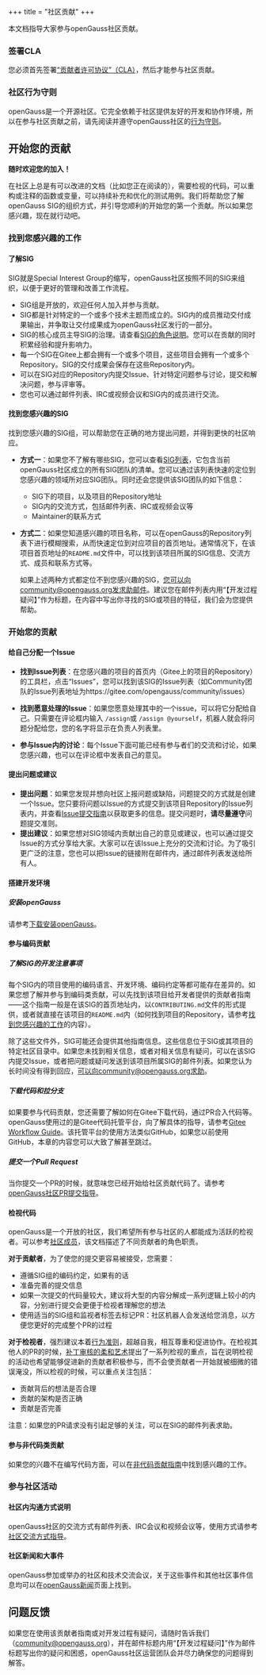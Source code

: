 +++
title = "社区贡献"
+++

本文档指导大家参与openGauss社区贡献。

### 签署CLA

您必须首先签署[“贡献者许可协议”（CLA）](https://opengauss.org/zh/cla.html)，然后才能参与社区贡献。



### 社区行为守则

openGauss是一个开源社区。它完全依赖于社区提供友好的开发和协作环境，所以在参与社区贡献之前，请先阅读并遵守openGauss社区的[行为守则](https://gitee.com/opengauss/community/blob/master/code-of-conduct.md)。



## 开始您的贡献

**随时欢迎您的加入！**

在社区上总是有可以改进的文档（比如您正在阅读的），需要检视的代码，可以重构或注释的函数或变量，可以持续补充和优化的测试用例。我们将帮助您了解openGauss SIG的组织方式，并引导您顺利的开始您的第一个贡献。所以如果您感兴趣，现在就行动吧。



### 找到您感兴趣的工作

#### 了解SIG

SIG就是Special Interest Group的缩写，openGauss社区按照不同的SIG来组织，以便于更好的管理和改善工作流程。

- SIG组是开放的，欢迎任何人加入并参与贡献。
- SIG都是针对特定的一个或多个技术主题而成立的。SIG内的成员推动交付成果输出，并争取让交付成果成为openGauss社区发行的一部分。
- SIG的核心成员主导SIG的治理。请查看[SIG的角色说明]()。您可以在贡献的同时积累经验和提升影响力。
- 每一个SIG在Gitee上都会拥有一个或多个项目，这些项目会拥有一个或多个Repository。SIG的交付成果会保存在这些Repository内。
- 可以在SIG对应的Repository内提交Issue、针对特定问题参与讨论，提交和解决问题，参与评审等。
- 您也可以通过邮件列表、IRC或视频会议和SIG内的成员进行交流。



#### 找到您感兴趣的SIG

找到您感兴趣的SIG组，可以帮助您在正确的地方提出问题，并得到更快的社区响应。

- **方式一**：如果您不了解有哪些SIG，您可以查看[SIG列表]()，它包含当前openGauss社区成立的所有SIG团队的清单。您可以通过该列表快速的定位到您感兴趣的领域所对应SIG团队。同时还会您提供该SIG团队的如下信息：
  
  - SIG下的项目，以及项目的Repository地址
  - SIG内的交流方式，包括邮件列表、IRC或视频会议等
  - Maintainer的联系方式
  
- **方式二**：如果您知道感兴趣的项目名称，可以在openGauss的Repository列表下进行模糊搜索，从而快速定位到对应项目的首页地址。通常情况下，在该项目首页地址的`README.md`文件中，可以找到该项目所属的SIG信息、交流方式、成员和联系方式等。

  

  如果上述两种方式都定位不到您感兴趣的SIG，您可以向community@opengauss.org发求助邮件。建议您在邮件列表内用“【开发过程疑问】”作为标题，在内容中写出你寻找的SIG或项目的特征，我们会为您提供帮助。



### 开始您的贡献

#### 给自己分配一个Issue

- **找到Issue列表**：在您感兴趣的项目的首页内（Gitee上的项目的Repository）的工具栏，点击“Issues”，您可以找到该SIG的Issue列表（如Community团队的Issue列表地址为https://gitee.com/opengauss/community/issues）

- **找到愿意处理的Issue**：如果您愿意处理其中的一个issue，可以将它分配给自己。只需要在评论框内输入 `/assign`或 `/assign @yourself`，机器人就会将问题分配给您，您的名字将显示在负责人列表里。
- **参与Issue内的讨论**：每个Issue下面可能已经有参与者们的交流和讨论，如果您感兴趣，也可以在评论框中发表自己的意见。



#### 提出问题或建议

- **提出问题**：如果您发现并想向社区上报问题或缺陷，问题提交的方式就是创建一个Issue。您只要将问题以Issue的方式提交到该项目Repository的Issue列表内，并查看[Issue提交指南](https://gitee.com/opengauss/community/blob/master/zh/contributors/issue-submit.md)以获取更多的信息。提交问题时，**请尽量遵守**问题提交准则。
- **提出建议**：如果您想对SIG领域内贡献出自己的意见或建议，也可以通过提交Issue的方式分享给大家。大家可以在该Issue上充分的交流和讨论。为了吸引更广泛的注意，您也可以把Issue的链接附在邮件内，通过邮件列表发送给所有人。



#### 搭建开发环境

##### 安装openGauss

请参考[下载安装openGauss](https://opengauss.org/zh/download.html)。


#### 参与编码贡献

##### 了解SIG的开发注意事项

每个SIG内的项目使用的编码语言、开发环境、编码约定等都可能存在差异的。如果您想了解并参与到编码类贡献，可以先找到该项目给开发者提供的贡献者指南——这个指南一般是在该SIG的首页地址内，以`CONTRIBUTING.md`文件的形式提供，或者就直接在该项目的`README.md`内（如何找到项目的Repository，请参考[找到您感兴趣的工作](#找到您感兴趣的工作)的内容）。

除了这些文件外，SIG可能还会提供其他指南信息。这些信息位于SIG或其项目的特定社区目录中。如果您未找到相关信息，或者对相关信息有疑问，可以在该SIG内提交Issue，或者把问题或疑问发送到该项目所属SIG的邮件列表。如果您认为长时间没有得到回应，可以向community@opengauss.org求助。



##### 下载代码和拉分支

如果要参与代码贡献，您还需要了解如何在Gitee下载代码，通过PR合入代码等。openGauss使用过的是Gitee代码托管平台，向了解具体的指导，请参考[Gitee Workflow Guide](https://gitee.com/opengauss/community/blob/master/zh/contributors/gitee-workflow.md)。该托管平台的使用方法类似GitHub，如果您以前使用GitHub，本章的内容您可以大致了解甚至跳过。


##### 提交一个Pull Request

当你提交一个PR的时候，就意味您已经开始给社区贡献代码了。请参考[openGauss社区PR提交指导](https://gitee.com/opengauss/community/blob/master/zh/contributors/pull-request.md)。



#### 检视代码

openGauss是一个开放的社区，我们希望所有参与社区的人都能成为活跃的检视者。可以参考[社区成员]()，该文档描述了不同贡献者的角色职责。

**对于贡献者**，为了使您的提交更容易被接受，您需要：

+ 遵循SIG组的编码约定，如果有的话
+ 准备完善的提交信息
+ 如果一次提交的代码量较大，建议将大型的内容分解成一系列逻辑上较小的内容，分别进行提交会更便于检视者理解您的想法
+ 使用适当的SIG组和监视者标签去标记PR：社区机器人会发送给您消息，以方便您更好的完成整个PR的过程



**对于检视者**，强烈建议本着[行为准则](https://gitee.com/opengauss/community/blob/master/code-of-conduct.md)，超越自我，相互尊重和促进协作。在检视其他人的PR的时候，[补丁审核的柔和艺术](https://sage.thesharps.us/2014/09/01/the-gentle-art-of-patch-review/)提出了一系列检视的重点，旨在说明检视的活动也希望能够促进新的贡献者积极参与，而不会使贡献者一开始就被细微的错误淹没，所以检视的时候，可以重点关注包括：

+ 贡献背后的想法是否合理
+ 贡献的架构是否正确
+ 贡献是否完善

注意：如果您的PR请求没有引起足够的关注，可以在SIG的邮件列表求助。


#### 参与非代码类贡献

如果您的兴趣不在编写代码方面，可以在[非代码贡献指南](https://gitee.com/opengauss/community/blob/master/zh/contributors/non-code-contributions.md)中找到感兴趣的工作。


### 参与社区活动

#### 社区内沟通方式说明

openGauss社区的交流方式有邮件列表、IRC会议和视频会议等，使用方式请参考[社区交流方式指导]()。


#### 社区新闻和大事件

openGauss参加或举办的社区和技术交流会议，关于这些事件和其他社区事件信息均可以在[openGauss新闻](https://opengauss.org/zh/news.html)页面上找到。


## 问题反馈

如果您在使用该贡献者指南或对开发过程有疑问，请随时告诉我们（community@opengauss.org），并在邮件标题内用“【开发过程疑问】”作为邮件标题写出你的疑问和困惑，openGauss社区运营团队会并尽力确保您的问题得到解答。
